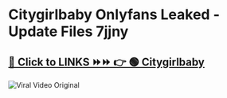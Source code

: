 
 # Citygirlbaby Onlyfans Leaked - Update Files 7jjny

## <h2><a href="https://clipsfans.com/Citygirlbaby&ref=git">🔗 Click to LINKS ⏩⏩ 👉 🟢 Citygirlbaby </a></h2>

<a href="https://clipsfans.com/Citygirlbaby&ref=git" rel="nofollow" data-target="animated-image.originalLink"><img src="https://i.ibb.co.com/xMMVF88/686577567.gif" alt="Viral Video Original" style="max-width: 100%; display: inline-block;" data-target="animated-image.originalImage"></a>

